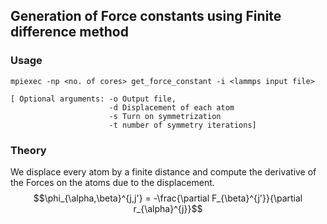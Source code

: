 ## Generation of Force constants using Finite difference method

    
###  Usage
   
    mpiexec -np <no. of cores> get_force_constant -i <lammps input file>   
        
    [ Optional arguments: -o Output file, 
                          -d Displacement of each atom 
                          -s Turn on symmetrization 
                          -t number of symmetry iterations]  
    
###  Theory  

We displace every atom by a finite distance and compute the derivative of the Forces on the atoms due to the displacement. $$\phi_{\alpha,\beta}^{j,j'} = -\frac{\partial F_{\beta}^{j'}}{\partial r_{\alpha}^{j}}$$

